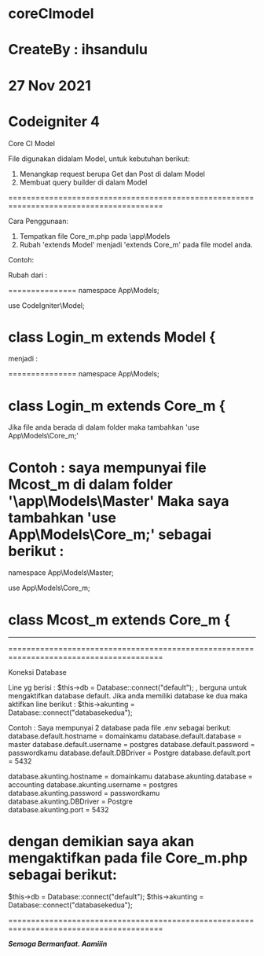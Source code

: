 # coreCImodel

# CreateBy : ihsandulu

# 27 Nov 2021

# Codeigniter 4

Core CI Model

File digunakan didalam Model, untuk kebutuhan berikut:

1. Menangkap request berupa Get dan Post di dalam Model
2. Membuat query builder di dalam Model

========================================================================================

Cara Penggunaan:

1. Tempatkan file Core_m.php pada \app\Models
2. Rubah 'extends Model' menjadi 'extends Core_m' pada file model anda.

Contoh:

Rubah dari :

===============
namespace App\Models;

use CodeIgniter\Model;

class Login_m extends Model
{
===============

menjadi :

===============
namespace App\Models;

class Login_m extends Core_m
{
===============

Jika file anda berada di dalam folder maka tambahkan 'use App\Models\Core_m;'

Contoh : saya mempunyai file Mcost_m di dalam folder '\app\Models\Master'
Maka saya tambahkan 'use App\Models\Core_m;' sebagai berikut :
===============
namespace App\Models\Master;

use App\Models\Core_m;

class Mcost_m extends Core_m
{
===============

---

========================================================================================

Koneksi Database

Line yg berisi : $this->db = Database::connect("default"); , berguna untuk mengaktifkan database default.
Jika anda memiliki database ke dua maka aktifkan line berikut : $this->akunting = Database::connect("databasekedua");

Contoh :
Saya mempunyai 2 database pada file .env sebagai berikut:
database.default.hostname = domainkamu
database.default.database = master
database.default.username = postgres
database.default.password = passwordkamu
database.default.DBDriver = Postgre
database.default.port = 5432

database.akunting.hostname = domainkamu
database.akunting.database = accounting
database.akunting.username = postgres  
database.akunting.password = passwordkamu  
database.akunting.DBDriver = Postgre  
database.akunting.port = 5432

# dengan demikian saya akan mengaktifkan pada file Core_m.php sebagai berikut:

$this->db = Database::connect("default");
$this->akunting = Database::connect("databasekedua");

========================================================================================

**_Semoga Bermanfaat. Aamiiin_**
